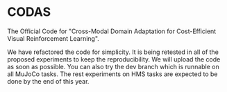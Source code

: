 # CODAS
The Official Code for "Cross-Modal Domain Adaptation for Cost-Efficient Visual Reinforcement Learning".

We have refactored the code for simplicity. It is being retested in all of the proposed experiments to keep the reproducibility. We will upload the code as soon as possible. You can also try the dev branch which is runnable on all MuJoCo tasks. The rest experiments on HMS tasks are expected to be done by the end of this year.
